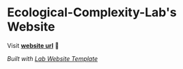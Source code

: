 
# Ecological-Complexity-Lab's Website

Visit **[website url](#)** 🚀

_Built with [Lab Website Template](https://greene-lab.gitbook.io/lab-website-template-docs)_

